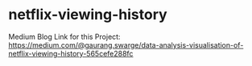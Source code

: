 # netflix-viewing-history
 
Medium Blog Link for this Project: 
https://medium.com/@gaurang.swarge/data-analysis-visualisation-of-netflix-viewing-history-565cefe288fc
